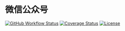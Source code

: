 # 微信公众号

[![GitHub Workflow Status](https://img.shields.io/github/workflow/status/miaoxing/wechat-oa/Build?style=flat-square)](https://github.com/miaoxing/wechat-oa/actions)
[![Coverage Status](https://img.shields.io/coveralls/miaoxing/wechat-oa.svg?style=flat-square)](https://coveralls.io/r/miaoxing/wechat-oa)
[![License](http://img.shields.io/badge/license-MIT-brightgreen.svg?style=flat-square)](http://www.opensource.org/licenses/MIT)
